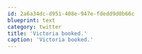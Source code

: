 ```yaml
---
id: 2a6a34dc-d951-408e-947e-fdedd9d0b66c
blueprint: text
category: twitter
title: 'Victoria booked.'
caption: 'Victoria booked.'
---
```


